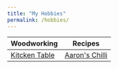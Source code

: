 ```yaml
---
title: "My Hobbies"
permalink: /hobbies/
---
```

  
  
  Woodworking | Recipes
  ------------| ------
  [Kitcken Table](/kitchentable/) | [Aaron's Chilli](/chilli/)

